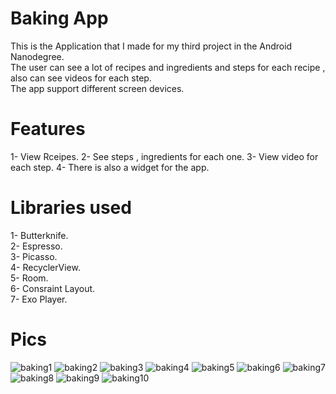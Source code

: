 # Baking App

This is the Application that I made for my third project in the Android Nanodegree. <br />
The user can see a lot of recipes and ingredients and steps for each recipe , also can see videos for each step. <br />
The app support different screen devices. <br />

# Features

1- View Rceipes.
2- See steps , ingredients for each one.
3- View video for each step.
4- There is also a widget for the app.

# Libraries used

1- Butterknife. <br />
2- Espresso. <br />
3- Picasso. <br />
4- RecyclerView. <br />
5- Room. <br />
6- Consraint Layout. <br />
7- Exo Player. <br />

# Pics
![baking1](https://user-images.githubusercontent.com/20417885/48444895-eb65d000-e79d-11e8-928b-aa389560109c.png)
![baking2](https://user-images.githubusercontent.com/20417885/48444896-ebfe6680-e79d-11e8-832d-8c5c88988507.png)
![baking3](https://user-images.githubusercontent.com/20417885/48444897-ebfe6680-e79d-11e8-94e6-0119253a8e1e.png)
![baking4](https://user-images.githubusercontent.com/20417885/48444899-ebfe6680-e79d-11e8-8c3a-895a72a5fae5.png)
![baking5](https://user-images.githubusercontent.com/20417885/48444901-ec96fd00-e79d-11e8-977a-5cd6d26c37af.png)
![baking6](https://user-images.githubusercontent.com/20417885/48444902-ec96fd00-e79d-11e8-9229-f0e58945e39f.png)
![baking7](https://user-images.githubusercontent.com/20417885/48444903-ed2f9380-e79d-11e8-9654-1a7a7cfd5e56.png)
![baking8](https://user-images.githubusercontent.com/20417885/48444904-edc82a00-e79d-11e8-8cb9-cb088b907965.png)
![baking9](https://user-images.githubusercontent.com/20417885/48444905-eef95700-e79d-11e8-8849-508b9f18d0ef.png)
![baking10](https://user-images.githubusercontent.com/20417885/48444916-f1f44780-e79d-11e8-8c21-2f12604a40ec.png)
